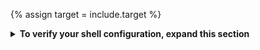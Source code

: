 {% assign target = include.target %}

<details>
<summary><strong>To verify your shell configuration, expand this section</strong></summary>

Like most UNIX-like operating system, macOS can support multiple shells,
like `bash`, `zsh`, and `sh`.
As of the October 2019 release of macOS Catalina (macOS 10.15),
Zsh or `zsh` is the default shell for macOS.

#### Check and set `zsh` as default
{:.no_toc}

1. To verify `zsh` was set as the default macOS shell,
   run the [Directory Services command line utility][dscl].

    ```console
    $ dscl . -read ~/ UserShell
    ```

    {{terminal}} should print the following as its response.

    ```console
    UserShell: /bin/zsh
    ```

    You can skip the remaining steps.

1. If you need to install `zsh`,
   follow the procedure in [this Wiki][install-zsh].

1. If you need to change your default shell to `zsh`,
   run the `chsh` command.

    ```console
    $ chsh -s `which zsh`
    ```

To learn more about macOS and `zsh`, check out
[Use zsh as the default shell on your Mac][zsh-mac]
in the macOS documentation.

</details>

[install-zsh]: https://github.com/ohmyzsh/ohmyzsh/wiki/Installing-ZSH
[dscl]: https://ss64.com/mac/dscl.html
